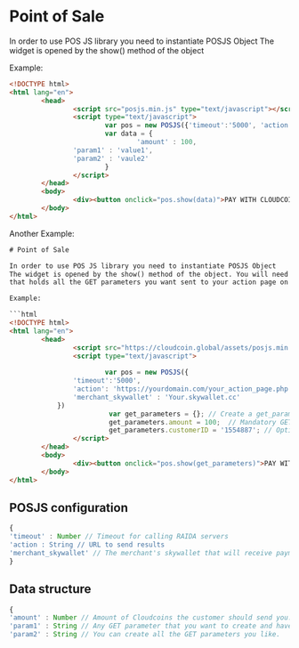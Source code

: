 # Point of Sale

In order to use POS JS library you need to instantiate POSJS Object
The widget is opened by the show() method of the object

Example:

```html
<!DOCTYPE html>
<html lang="en">
        <head>
                <script src="posjs.min.js" type="text/javascript"></script>
                <script type="text/javascript">
                        var pos = new POSJS({'timeout':'5000', 'action': 'https://e12.miroch.ru/backend.php', 'merchant_skywallet':'ax2.skywallet.cc'})
                        var data = {
                                'amount' : 100,
				'param1' : 'value1',
				'param2' : 'vaule2'
                        }
                </script>
        </head>
        <body>
                <div><button onclick="pos.show(data)">PAY WITH CLOUDCOIN</button></div>
        </body>
</html>

```
Another Example:

```html
# Point of Sale

In order to use POS JS library you need to instantiate POSJS Object
The widget is opened by the show() method of the object. You will need to provde a "get_parameters object
that holds all the GET parameters you want sent to your action page on your server. 

Example:

```html
<!DOCTYPE html>
<html lang="en">
        <head>
                <script src="https://cloudcoin.global/assets/posjs.min.v0.js" type="text/javascript"></script>
                <script type="text/javascript">
                  
                        var pos = new POSJS({
				'timeout':'5000',
				'action': 'https://yourdomain.com/your_action_page.php', 
				'merchant_skywallet' : 'Your.skywallet.cc'
			})
                         var get_parameters = {}; // Create a get_parameters object to hold GET parameters for your action page.
                         get_parameters.amount = 100;  // Mandatory GET variable specifies the amount of CloudCoins to be paid.                        
                         get_parameters.customerID = '1554887'; // Optional Merchant Variable customized by you but must be a String. 
                </script>
        </head>
        <body>
                <div><button onclick="pos.show(get_parameters)">PAY WITH CLOUDCOIN</button></div>
        </body>
</html>

```


## POSJS configuration

```js
{
'timeout' : Number // Timeout for calling RAIDA servers
'action : String // URL to send results
'merchant_skywallet' // The merchant's skywallet that will receive payments such as 'payments.domain.com'
}
```


## Data structure
```js
{
'amount' : Number // Amount of Cloudcoins the customer should send you. This is manditory and must be included. 
'param1' : String // Any GET parameter that you want to create and have sent to  your action page.
'param2' : String // You can create all the GET parameters you like. 
```
